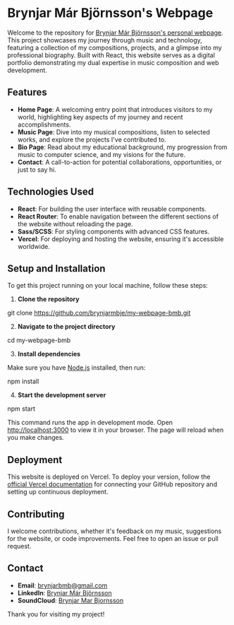 # Brynjar Már Björnsson's Webpage

Welcome to the repository for [Brynjar Már Björnsson's personal webpage](https://github.com/brynjarmbje/my-webpage-bmb). This project showcases my journey through music and technology, featuring a collection of my compositions, projects, and a glimpse into my professional biography. Built with React, this website serves as a digital portfolio demonstrating my dual expertise in music composition and web development.

## Features

- **Home Page**: A welcoming entry point that introduces visitors to my world, highlighting key aspects of my journey and recent accomplishments.
- **Music Page**: Dive into my musical compositions, listen to selected works, and explore the projects I've contributed to.
- **Bio Page**: Read about my educational background, my progression from music to computer science, and my visions for the future.
- **Contact**: A call-to-action for potential collaborations, opportunities, or just to say hi.

## Technologies Used

- **React**: For building the user interface with reusable components.
- **React Router**: To enable navigation between the different sections of the website without reloading the page.
- **Sass/SCSS**: For styling components with advanced CSS features.
- **Vercel**: For deploying and hosting the website, ensuring it's accessible worldwide.

## Setup and Installation

To get this project running on your local machine, follow these steps:

1. **Clone the repository**


git clone https://github.com/brynjarmbje/my-webpage-bmb.git


2. **Navigate to the project directory**

cd my-webpage-bmb


3. **Install dependencies**

Make sure you have [Node.js](https://nodejs.org/) installed, then run:

npm install


4. **Start the development server**

npm start


This command runs the app in development mode. Open [http://localhost:3000](http://localhost:3000) to view it in your browser. The page will reload when you make changes.

## Deployment

This website is deployed on Vercel. To deploy your version, follow the [official Vercel documentation](https://vercel.com/docs) for connecting your GitHub repository and setting up continuous deployment.

## Contributing

I welcome contributions, whether it's feedback on my music, suggestions for the website, or code improvements. Feel free to open an issue or pull request.

## Contact

- **Email**: [brynjarbmb@gmail.com](mailto:brynjarbmb@gmail.com)
- **LinkedIn**: [Brynjar Már Björnsson](https://www.linkedin.com/in/brynjarmb/)
- **SoundCloud**: [Brynjar Mar Bjornsson](https://soundcloud.com/brynjar-mar-bjornsson)

Thank you for visiting my project!